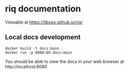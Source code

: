 # riq documentation

Viewable at https://libops.github.io/riq/

## Local docs development

```
docker build -t docs:main .
docker run -p 8080:80 docs:main
```

You should be able to view the docs in your web browser at http://localhost:8080
